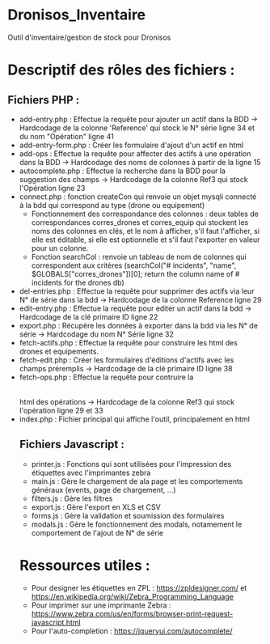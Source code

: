 # Dronisos_Inventaire
Outil d'inventaire/gestion de stock pour Dronisos

Descriptif des rôles des fichiers : 
===================================

Fichiers PHP :
---------------

  - add-entry.php : Effectue la requête pour ajouter un actif dans la BDD -> Hardcodage de la colonne 'Reference' qui stock le N° série ligne 34 et du nom "Opération" ligne 41
  - add-entry-form.php : Créer les formulaire d'ajout d'un actif en html 
  - add-ops : Effectue la requête pour affecter des actifs à une opération dans la BDD -> Hardcodage des noms de colonnes à partir de la ligne 15
  - autocomplete.php : Effectue la recherche dans la BDD pour la suggestion des champs -> Hardcodage de la colonne Ref3 qui stock l'Opération ligne 23
  - connect.php : fonction createCon qui renvoie un objet mysqli connecté à la bdd qui correspond au type (drone ou equipement)
     - Fonctionnement des correspondance des colonnes : deux tables de correspondances corres_drones et corres_equip qui stockent les noms des colonnes en clés, et le nom à afficher, s'il faut l'afficher, si elle est éditable, si elle est optionnelle et s'il faut l'exporter en valeur pour un colonne.
     - Fonction searchCol : renvoie un tableau de nom de colonnes qui correspondent aux critères (searchCol("# incidents", "name", $GLOBALS["corres_drones"])[0]; return the column name of # incidents for the drones db)
  - del-entries.php : Effectue la requête pour supprimer des actifs via leur N° de série dans la bdd -> Hardcodage de la colonne Reference ligne 29
  - edit-entry.php : Effectue la requête pour editer un actif dans la bdd -> Hardcodage de la clé primaire ID ligne 22
  - export.php : Récupère les données à exporter dans la bdd via les N° de série -> Hardcodage du nom N° Série ligne 32
  - fetch-actifs.php : Effectue la requête pour construire les <table> html des drones et equipements.
  - fetch-edit.php : Créer les formulaires d'éditions d'actifs avec les champs préremplis -> Hardcodage de la clé primaire ID ligne 38
  - fetch-ops.php : Effectue la requête pour contruire la <table> html des opérations -> Hardcodage de la colonne Ref3 qui stock l'opération ligne 29 et 33
  - index.php : Fichier principal qui affiche l'outil, principalement en html

Fichiers Javascript :
--------------------

  - printer.js : Fonctions qui sont utilisées pour l'impression des étiquettes avec l'imprimantes zebra
  - main.js : Gère le chargement de ala page et les comportements généraux (events, page de chargement, ...)
  - filters.js : Gère les filtres 
  - export.js : Gère l'export en XLS et CSV
  - forms.js : Gère la validation et soumission des formulaires
  - modals.js : Gère le fonctionnement des modals, notamement le comportement de l'ajout de N° de série 
  
  
Ressources utiles :
===================

  - Pour designer les étiquettes en ZPL : https://zpldesigner.com/ et https://en.wikipedia.org/wiki/Zebra_Programming_Language
  - Pour imprimer sur une imprimante Zebra : https://www.zebra.com/us/en/forms/browser-print-request-javascript.html
  - Pour l'auto-completion : https://jqueryui.com/autocomplete/
